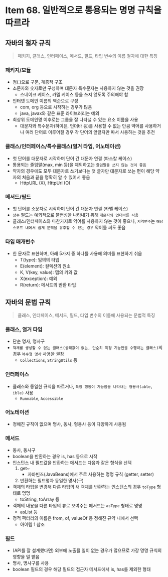 # Item 68. 일반적으로 통용되는 명명 규칙을 따르라

## 자바의 철자 규칙

> 패키지, 클래스, 인터페이스, 메서드, 필드, 타입 변수의 이름 철자에 대한 특징

### 패키지/모듈

- 점(.)으로 구분, 계층적 구조
- 소문자와 숫자로만 구성하며 대문자 특수문자는 사용하지 않는 것을 권장
    - 스네이크 케이스, 카멜 케이스 등을 쓰지 않도록 주의해야 함
- 인터넷 도메인 이름의 역순으로 구성
    - com, org 등으로 시작하는 경우가 많음
    - java, javax와 같은 표준 라이브러리는 예외
- 최상위 도메인명 이후로는 그룹을 잘 나타낼 수 있는 요소 이름을 사용
    - 대문자와 특수문자(하이픈, 언더바 등)를 사용할 수 없는 만큼 약어를 사용하거나 여러 단어로 이루어질 경우 각 단어의 앞글자만 따서 사용하는 것을 추천

### 클래스/인터페이스/특수클래스(열거 타입, 어노테이션)

- 첫 단어를 대문자로 시작하며 단어 간 대문자 연결 (파스칼 케이스)
- 통용되는 줄임말(max, min 등)을 제외하고는 `줄임말을 쓰지 않는 것이 좋음`
- 약자의 경우에도 모두 대문자로 쓰기보다는 첫 글자만 대문자로 쓰는 편이 해당 약자의 처음과 끝을 명확히 알 수 있어서 좋음
    - HttpURL (X), HttpUrl (O)

### 메서드/필드

- 첫 단어를 소문자로 시작하며 단어 간 대문자 연결 (카멜 케이스)
- `상수` 필드는 예외적으로 불변성을 나타내기 위해 `대문자와 언더바를 사용`
- 클래스/인터페이스와 마찬가지로 약어를 사용하지 않는 것이 좋으나, `지역변수`는 `해당 스코프 내에서 쉽게 문맥을 유추할 수 있는 경우` 약어를 써도 좋음

### 타입 매개변수

- 한 문자로 표현하며, 아래 5가지 중 하나를 사용해 의미를 표현하기 쉬움
    - T(type): 임의의 타입
    - E(element): 컬렉션의 원소
    - K, V(key, value): 맵의 키와 값
    - X(exception): 예외
    - R(return): 메서드의 반환 타입

## 자바의 문법 규칙

> 클래스, 인터페이스, 메서드, 필드, 타입 변수의 이름에 사용되는 문법적 특징

### 클래스, 열거 타입

- 단순 명사, 명사구
- `객체를 생성할 수 없는 클래스(상태값이 없는, 단순히 특정 기능만을 수행하는 클래스)`의 경우 `복수형 명사` 사용을 권장
    - `Collections`, `StringUtils` 등

### 인터페이스

- 클래스와 동일한 규칙을 따르거나, `특정 행동이 가능함을 나타내는 형용사(able, ible)` 사용
    - `Runnable`, `Accessible`

### 어노테이션

- 정해진 규칙이 없으며 명사, 동사, 형용사 등이 다양하게 사용됨

### 메서드

- 동사, 동사구
- boolean을 반환하는 경우 is, has 등으로 시작
- 인스턴스 내 필드값을 반환하는 메서드는 다음과 같은 형식을 선택
    1. get~
        - 자바빈즈(JavaBeans)에서 주로 사용하는 명명 규칙 (getter, setter)
    2. 반환하는 필드명과 동일한 명사(구)
- 객체의 타입을 변경해 다른 타입의 새 객체를 반환하는 인스턴스의 경우 `toType` 형태로 명명
    - toString, toArray 등
- 객체의 내용을 다른 타입의 뷰로 보여주는 메서드는 `asType` 형태로 명명
    - asList 등
- 정적 팩터리의 이름은 from, of, valueOf 등 정해진 규약 내에서 선택
    - 아이템 1 참조

### 필드

- (API를 잘 설계했다면) 외부에 노출될 일이 없는 경우가 많으므로 가장 명명 규칙의 영향을 덜 받음
- 명사, 명사구를 사용
- boolean 필드의 경우 해당 필드의 접근자 메서드에서 is, has를 제외한 형태
